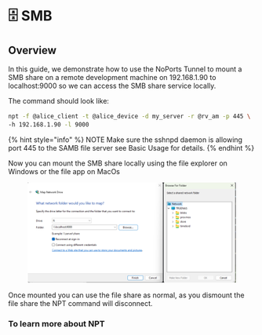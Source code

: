 # 🗄️ SMB

## Overview

In this guide, we demonstrate how to use the NoPorts Tunnel to mount a SMB share on a remote development machine on 192.168.1.90 to localhost:9000 so we can access the SMB share service locally.

The command should look like:

```bash
npt -f @alice_client -t @alice_device -d my_server -r @rv_am -p 445 \
-h 192.168.1.90 -l 9000
```

{% hint style="info" %}
NOTE Make sure the sshnpd daemon is allowing port 445 to the SAMB file server see Basic Usage for details.
{% endhint %}

Now you can mount the SMB share locally using the file explorer on Windows or the file app on MacOs

<figure><img src="../.gitbook/assets/smba.png" alt=""><figcaption></figcaption></figure>

Once mounted you can use the file share as normal, as you dismount the file share the NPT command will disconnect.

### To learn more about NPT
